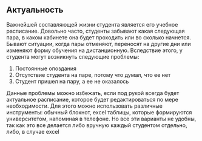 ## Актуальность

Важнейшей составляющей жизни студента является его учебное расписание. Довольно часто, студенты забывают какая следующая пара, в каком кабинете она будет проходить или во сколько начнется. Бывают ситуации, когда пары отменяют, переносят на другие дни или изменяют форму обучения на дистанционную. Вследствие этого, у студента могут возникнуть следующие проблемы:
1. Постоянные опоздания
2. Отсутствие студента на паре, потому что думал, что ее нет
3. Студент пришел на пару, а ее не оказалось

Данные проблемы можно избежать, если под рукой всегда будет актуальное расписание, которое будет редактироваться по мере необходимости. Для этого можно использовать различные инструменты: обычный блокнот, excel таблицы, которые формируются университетом, напоминая в телефоне. Но все эти варианты не удобны, так как это все делается либо вручную каждый студентом отдельно, либо, в случае excel 

